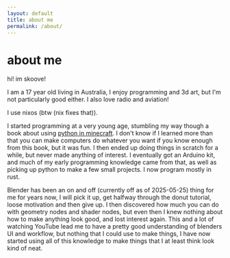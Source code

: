 ```yaml
---
layout: default
title: about me
permalink: /about/
---
```

# about me
hi! im skoove!

I am a 17 year old living in Australia, I enjoy programming and 3d art, but I'm not particularly good either. I also love radio and aviation!

I use nixos (btw (nix fixes that)).

I started programming at a very young age, stumbling my way though a book about using [python in minecraft](https://www.amazon.com.au/Learn-Program-Minecraft-Craig-Richardson/dp/1593276702). I don't know if I learned more than that you can make computers do whatever you want if you know enough from this book, but it was fun. I then ended up doing things in scratch for a while, but never made anything of interest. I eventually got an Arduino kit, and much of my early programming knowledge came from that, as well as picking up python to make a few small projects. I now program mostly in rust.

Blender has been an on and off (currently off as of 2025-05-25) thing for me
for years now, I will pick it up, get halfway through the donut tutorial, loose
motivation and then give up. I then discovered how much you can do with geometry
nodes and shader nodes, but even then I knew nothing about how to make anything
look good, and lost interest again. This and a lot of watching YouTube lead me
to have a pretty good understanding of blenders UI and workflow, but nothing
that I could use to make things, I have now started using all of this knowledge
to make things that I at least think look kind of neat.




